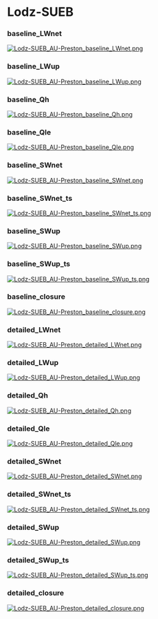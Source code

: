 # Lodz-SUEB

### baseline_LWnet
[![Lodz-SUEB_AU-Preston_baseline_LWnet.png](Lodz-SUEB_AU-Preston_baseline_LWnet.png)](Lodz-SUEB_AU-Preston_baseline_LWnet.png.png)

### baseline_LWup
[![Lodz-SUEB_AU-Preston_baseline_LWup.png](Lodz-SUEB_AU-Preston_baseline_LWup.png)](Lodz-SUEB_AU-Preston_baseline_LWup.png.png)

### baseline_Qh
[![Lodz-SUEB_AU-Preston_baseline_Qh.png](Lodz-SUEB_AU-Preston_baseline_Qh.png)](Lodz-SUEB_AU-Preston_baseline_Qh.png.png)

### baseline_Qle
[![Lodz-SUEB_AU-Preston_baseline_Qle.png](Lodz-SUEB_AU-Preston_baseline_Qle.png)](Lodz-SUEB_AU-Preston_baseline_Qle.png.png)

### baseline_SWnet
[![Lodz-SUEB_AU-Preston_baseline_SWnet.png](Lodz-SUEB_AU-Preston_baseline_SWnet.png)](Lodz-SUEB_AU-Preston_baseline_SWnet.png.png)

### baseline_SWnet_ts
[![Lodz-SUEB_AU-Preston_baseline_SWnet_ts.png](Lodz-SUEB_AU-Preston_baseline_SWnet_ts.png)](Lodz-SUEB_AU-Preston_baseline_SWnet_ts.png.png)

### baseline_SWup
[![Lodz-SUEB_AU-Preston_baseline_SWup.png](Lodz-SUEB_AU-Preston_baseline_SWup.png)](Lodz-SUEB_AU-Preston_baseline_SWup.png.png)

### baseline_SWup_ts
[![Lodz-SUEB_AU-Preston_baseline_SWup_ts.png](Lodz-SUEB_AU-Preston_baseline_SWup_ts.png)](Lodz-SUEB_AU-Preston_baseline_SWup_ts.png.png)

### baseline_closure
[![Lodz-SUEB_AU-Preston_baseline_closure.png](Lodz-SUEB_AU-Preston_baseline_closure.png)](Lodz-SUEB_AU-Preston_baseline_closure.png.png)

### detailed_LWnet
[![Lodz-SUEB_AU-Preston_detailed_LWnet.png](Lodz-SUEB_AU-Preston_detailed_LWnet.png)](Lodz-SUEB_AU-Preston_detailed_LWnet.png.png)

### detailed_LWup
[![Lodz-SUEB_AU-Preston_detailed_LWup.png](Lodz-SUEB_AU-Preston_detailed_LWup.png)](Lodz-SUEB_AU-Preston_detailed_LWup.png.png)

### detailed_Qh
[![Lodz-SUEB_AU-Preston_detailed_Qh.png](Lodz-SUEB_AU-Preston_detailed_Qh.png)](Lodz-SUEB_AU-Preston_detailed_Qh.png.png)

### detailed_Qle
[![Lodz-SUEB_AU-Preston_detailed_Qle.png](Lodz-SUEB_AU-Preston_detailed_Qle.png)](Lodz-SUEB_AU-Preston_detailed_Qle.png.png)

### detailed_SWnet
[![Lodz-SUEB_AU-Preston_detailed_SWnet.png](Lodz-SUEB_AU-Preston_detailed_SWnet.png)](Lodz-SUEB_AU-Preston_detailed_SWnet.png.png)

### detailed_SWnet_ts
[![Lodz-SUEB_AU-Preston_detailed_SWnet_ts.png](Lodz-SUEB_AU-Preston_detailed_SWnet_ts.png)](Lodz-SUEB_AU-Preston_detailed_SWnet_ts.png.png)

### detailed_SWup
[![Lodz-SUEB_AU-Preston_detailed_SWup.png](Lodz-SUEB_AU-Preston_detailed_SWup.png)](Lodz-SUEB_AU-Preston_detailed_SWup.png.png)

### detailed_SWup_ts
[![Lodz-SUEB_AU-Preston_detailed_SWup_ts.png](Lodz-SUEB_AU-Preston_detailed_SWup_ts.png)](Lodz-SUEB_AU-Preston_detailed_SWup_ts.png.png)

### detailed_closure
[![Lodz-SUEB_AU-Preston_detailed_closure.png](Lodz-SUEB_AU-Preston_detailed_closure.png)](Lodz-SUEB_AU-Preston_detailed_closure.png.png)


